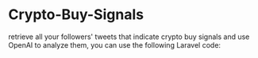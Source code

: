# Crypto-Buy-Signals
retrieve all your followers' tweets that indicate crypto buy signals and use OpenAI to analyze them, you can use the following Laravel code:
